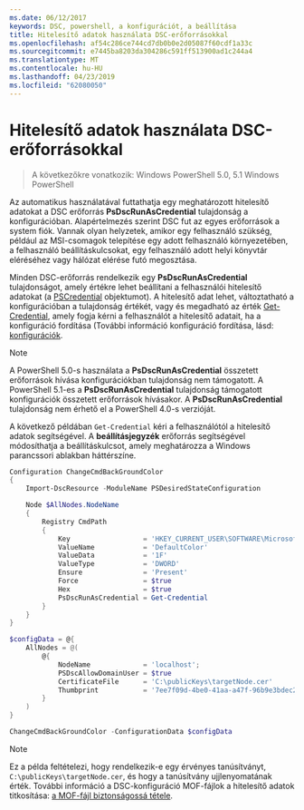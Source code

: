 ```yaml
---
ms.date: 06/12/2017
keywords: DSC, powershell, a konfigurációt, a beállítása
title: Hitelesítő adatok használata DSC-erőforrásokkal
ms.openlocfilehash: af54c286ce744cd7db0b0e2d05087f60cdf1a33c
ms.sourcegitcommit: e7445ba8203da304286c591ff513900ad1c244a4
ms.translationtype: MT
ms.contentlocale: hu-HU
ms.lasthandoff: 04/23/2019
ms.locfileid: "62080050"
---
```

# <a name="use-credentials-with-dsc-resources"></a>Hitelesítő adatok használata DSC-erőforrásokkal

> A következőkre vonatkozik: Windows PowerShell 5.0, 5.1 Windows PowerShell

Az automatikus használatával futtathatja egy meghatározott hitelesítő adatokat a DSC erőforrás **PsDscRunAsCredential** tulajdonság a konfigurációban.
Alapértelmezés szerint DSC fut az egyes erőforrások a system fiók.
Vannak olyan helyzetek, amikor egy felhasználó szükség, például az MSI-csomagok telepítése egy adott felhasználó környezetében, a felhasználó beállításkulcsokat, egy felhasználó adott helyi könyvtár eléréséhez vagy hálózat elérése futó megosztása.

Minden DSC-erőforrás rendelkezik egy **PsDscRunAsCredential** tulajdonságot, amely értékre lehet beállítani a felhasználói hitelesítő adatokat (a [PSCredential](/dotnet/api/system.management.automation.pscredential) objektumot).
A hitelesítő adat lehet, változtatható a konfigurációban a tulajdonság értékét, vagy és megadható az érték [Get-Credential](/powershell/module/Microsoft.PowerShell.Security/Get-Credential), amely fogja kérni a felhasználót a hitelesítő adatait, ha a konfiguráció fordítása (További információ konfiguráció fordítása, lásd: [konfigurációk](configurations.md).

> [!NOTE]
> A PowerShell 5.0-s használata a **PsDscRunAsCredential** összetett erőforrások hívása konfigurációkban tulajdonság nem támogatott.
> A PowerShell 5.1-es a **PsDscRunAsCredential** tulajdonság támogatott konfigurációk összetett erőforrások hívásakor.
> A **PsDscRunAsCredential** tulajdonság nem érhető el a PowerShell 4.0-s verzióját.

A következő példában `Get-Credential` kéri a felhasználótól a hitelesítő adatok segítségével.
A **beállításjegyzék** erőforrás segítségével módosíthatja a beállításkulcsot, amely meghatározza a Windows parancssori ablakban háttérszíne.

```powershell
Configuration ChangeCmdBackGroundColor
{
    Import-DscResource -ModuleName PSDesiredStateConfiguration

    Node $AllNodes.NodeName
    {
        Registry CmdPath
        {
            Key                  = 'HKEY_CURRENT_USER\SOFTWARE\Microsoft\Command Processor'
            ValueName            = 'DefaultColor'
            ValueData            = '1F'
            ValueType            = 'DWORD'
            Ensure               = 'Present'
            Force                = $true
            Hex                  = $true
            PsDscRunAsCredential = Get-Credential
        }
    }
}

$configData = @{
    AllNodes = @(
        @{
            NodeName             = 'localhost';
            PSDscAllowDomainUser = $true
            CertificateFile      = 'C:\publicKeys\targetNode.cer'
            Thumbprint           = '7ee7f09d-4be0-41aa-a47f-96b9e3bdec25'
        }
    )
}

ChangeCmdBackGroundColor -ConfigurationData $configData
```

> [!NOTE]
> Ez a példa feltételezi, hogy rendelkezik-e egy érvényes tanúsítványt, `C:\publicKeys\targetNode.cer`, és hogy a tanúsítvány ujjlenyomatának érték.
> További információ a DSC-konfiguráció MOF-fájlok a hitelesítő adatok titkosítása: [a MOF-fájl biztonságossá tétele](../pull-server/secureMOF.md).
